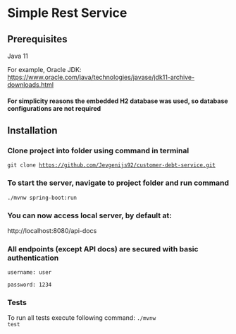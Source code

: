 # Simple Rest Service

## Prerequisites
Java 11

For example, Oracle JDK:
https://www.oracle.com/java/technologies/javase/jdk11-archive-downloads.html

#### For simplicity reasons the embedded H2 database was used, so database configurations are not required

## Installation
### Clone project into folder using command in terminal
<code>git clone https://github.com/Jevgenijs92/customer-debt-service.git </code>

### To start the server, navigate to project folder and run command
<code>./mvnw spring-boot:run </code>

### You can now access local server, by default at:
http://localhost:8080/api-docs

### All endpoints (except API docs) are secured with basic authentication
<code>username: user </code>

<code>password: 1234 </code>

### Tests
To run all tests execute following command: 
<code>./mvnw test</code>





